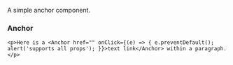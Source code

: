 A simple anchor component.

### Anchor

```
<p>Here is a <Anchor href="" onClick={(e) => { e.preventDefault(); alert('supports all props'); }}>text link</Anchor> within a paragraph.</p>
```
